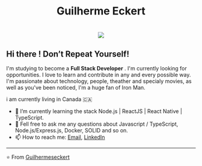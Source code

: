 <h1 align="center">
 Guilherme Eckert
</h1>

<h1 align="center"> 
  <img src="https://media.giphy.com/media/3lvqNXheb679S/giphy.gif" />
</h1>

##  Hi there ! Don’t Repeat Yourself!



I'm studying to become a **Full Stack Developer** . I'm currently looking for opportunities. I love to learn and contribute in any and every possible way. I'm passionate about technology, people, theather and specialy movies, as well as you've been noticed, I'm a huge fan of Iron Man.

i am currently living in Canada 🇨🇦 

- 🌱 I’m currently learning the stack Node.js | ReactJS | React Native | TypeScript.
- 💬 Fell free to ask me any questions about Javascript / TypeScript, Node.js/Express.js, Docker, SOLID and so on.
- 📫 How to reach me: [Email](guilhermeseckert1@gmail.com), [LinkedIn](https://www.linkedin.com/in/guilherme-eckert/)
---

⭐ From [Guilhermeseckert](https://github.com/guilhermeseckert)

